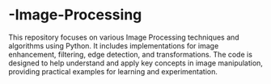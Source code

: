 # -Image-Processing
This repository focuses on various Image Processing techniques and algorithms using Python. It includes implementations for image enhancement, filtering, edge detection, and transformations. The code is designed to help understand and apply key concepts in image manipulation, providing practical examples for learning and experimentation.
